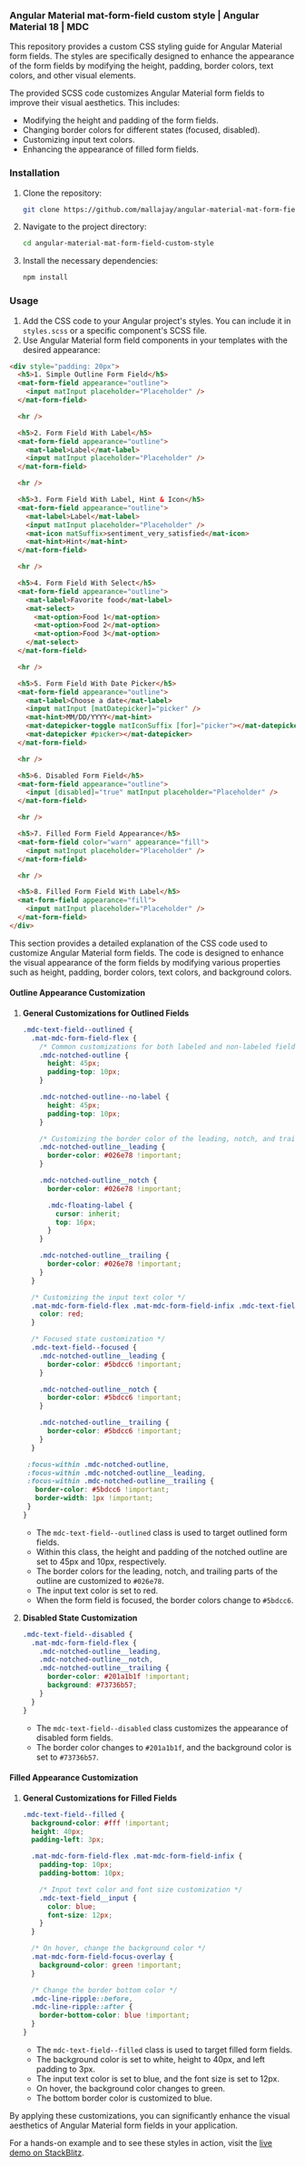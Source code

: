 ### Angular Material mat-form-field custom style | Angular Material 18 | MDC

This repository provides a custom CSS styling guide for Angular Material form fields. The styles are specifically designed to enhance the appearance of the form fields by modifying the height, padding, border colors, text colors, and other visual elements.

The provided SCSS code customizes Angular Material form fields to improve their visual aesthetics. This includes:

- Modifying the height and padding of the form fields.
- Changing border colors for different states (focused, disabled).
- Customizing input text colors.
- Enhancing the appearance of filled form fields.

### Installation

1. Clone the repository:

   ```bash
   git clone https://github.com/mallajay/angular-material-mat-form-field-custom-style.git
   ```

2. Navigate to the project directory:

   ```bash
   cd angular-material-mat-form-field-custom-style
   ```

3. Install the necessary dependencies:

   ```bash
   npm install
   ```

### Usage

1. Add the CSS code to your Angular project's styles. You can include it in `styles.scss` or a specific component's SCSS file.
2. Use Angular Material form field components in your templates with the desired appearance:

```html
<div style="padding: 20px">
  <h5>1. Simple Outline Form Field</h5>
  <mat-form-field appearance="outline">
    <input matInput placeholder="Placeholder" />
  </mat-form-field>

  <hr />

  <h5>2. Form Field With Label</h5>
  <mat-form-field appearance="outline">
    <mat-label>Label</mat-label>
    <input matInput placeholder="Placeholder" />
  </mat-form-field>

  <hr />

  <h5>3. Form Field With Label, Hint & Icon</h5>
  <mat-form-field appearance="outline">
    <mat-label>Label</mat-label>
    <input matInput placeholder="Placeholder" />
    <mat-icon matSuffix>sentiment_very_satisfied</mat-icon>
    <mat-hint>Hint</mat-hint>
  </mat-form-field>

  <hr />

  <h5>4. Form Field With Select</h5>
  <mat-form-field appearance="outline">
    <mat-label>Favorite food</mat-label>
    <mat-select>
      <mat-option>Food 1</mat-option>
      <mat-option>Food 2</mat-option>
      <mat-option>Food 3</mat-option>
    </mat-select>
  </mat-form-field>

  <hr />

  <h5>5. Form Field With Date Picker</h5>
  <mat-form-field appearance="outline">
    <mat-label>Choose a date</mat-label>
    <input matInput [matDatepicker]="picker" />
    <mat-hint>MM/DD/YYYY</mat-hint>
    <mat-datepicker-toggle matIconSuffix [for]="picker"></mat-datepicker-toggle>
    <mat-datepicker #picker></mat-datepicker>
  </mat-form-field>

  <hr />

  <h5>6. Disabled Form Field</h5>
  <mat-form-field appearance="outline">
    <input [disabled]="true" matInput placeholder="Placeholder" />
  </mat-form-field>

  <hr />

  <h5>7. Filled Form Field Appearance</h5>
  <mat-form-field color="warn" appearance="fill">
    <input matInput placeholder="Placeholder" />
  </mat-form-field>

  <hr />

  <h5>8. Filled Form Field With Label</h5>
  <mat-form-field appearance="fill">
    <input matInput placeholder="Placeholder" />
  </mat-form-field>
</div>
```

This section provides a detailed explanation of the CSS code used to customize Angular Material form fields. The code is designed to enhance the visual appearance of the form fields by modifying various properties such as height, padding, border colors, text colors, and background colors.

#### Outline Appearance Customization

1. **General Customizations for Outlined Fields**

   ```scss
   .mdc-text-field--outlined {
     .mat-mdc-form-field-flex {
       /* Common customizations for both labeled and non-labeled fields */
       .mdc-notched-outline {
         height: 45px;
         padding-top: 10px;
       }

       .mdc-notched-outline--no-label {
         height: 45px;
         padding-top: 10px;
       }

       /* Customizing the border color of the leading, notch, and trailing parts */
       .mdc-notched-outline__leading {
         border-color: #026e78 !important;
       }

       .mdc-notched-outline__notch {
         border-color: #026e78 !important;

         .mdc-floating-label {
           cursor: inherit;
           top: 16px;
         }
       }

       .mdc-notched-outline__trailing {
         border-color: #026e78 !important;
       }
     }

     /* Customizing the input text color */
     .mat-mdc-form-field-flex .mat-mdc-form-field-infix .mdc-text-field__input {
       color: red;
     }

     /* Focused state customization */
     .mdc-text-field--focused {
       .mdc-notched-outline__leading {
         border-color: #5bdcc6 !important;
       }

       .mdc-notched-outline__notch {
         border-color: #5bdcc6 !important;
       }

       .mdc-notched-outline__trailing {
         border-color: #5bdcc6 !important;
       }
     }

    :focus-within .mdc-notched-outline,
    :focus-within .mdc-notched-outline__leading,
    :focus-within .mdc-notched-outline__trailing {
      border-color: #5bdcc6 !important;
      border-width: 1px !important;
    }
   }
   ```

   - The `mdc-text-field--outlined` class is used to target outlined form fields.
   - Within this class, the height and padding of the notched outline are set to 45px and 10px, respectively.
   - The border colors for the leading, notch, and trailing parts of the outline are customized to `#026e78`.
   - The input text color is set to red.
   - When the form field is focused, the border colors change to `#5bdcc6`.

2. **Disabled State Customization**

   ```scss
   .mdc-text-field--disabled {
     .mat-mdc-form-field-flex {
       .mdc-notched-outline__leading,
       .mdc-notched-outline__notch,
       .mdc-notched-outline__trailing {
         border-color: #201a1b1f !important;
         background: #73736b57;
       }
     }
   }
   ```

   - The `mdc-text-field--disabled` class customizes the appearance of disabled form fields.
   - The border color changes to `#201a1b1f`, and the background color is set to `#73736b57`.

#### Filled Appearance Customization

1. **General Customizations for Filled Fields**

   ```scss
   .mdc-text-field--filled {
     background-color: #fff !important;
     height: 40px;
     padding-left: 3px;

     .mat-mdc-form-field-flex .mat-mdc-form-field-infix {
       padding-top: 10px;
       padding-bottom: 10px;

       /* Input text color and font size customization */
       .mdc-text-field__input {
         color: blue;
         font-size: 12px;
       }
     }

     /* On hover, change the background color */
     .mat-mdc-form-field-focus-overlay {
       background-color: green !important;
     }

     /* Change the border bottom color */
     .mdc-line-ripple::before,
     .mdc-line-ripple::after {
       border-bottom-color: blue !important;
     }
   }
   ```

   - The `mdc-text-field--filled` class is used to target filled form fields.
   - The background color is set to white, height to 40px, and left padding to 3px.
   - The input text color is set to blue, and the font size is set to 12px.
   - On hover, the background color changes to green.
   - The bottom border color is customized to blue.

By applying these customizations, you can significantly enhance the visual aesthetics of Angular Material form fields in your application.


For a hands-on example and to see these styles in action, visit the [live demo on StackBlitz](https://stackblitz.com/~/github.com/mallajay/angular-material-mat-form-field-custom-style).
